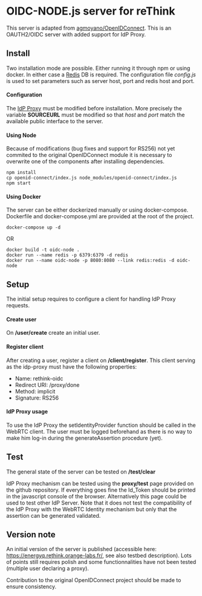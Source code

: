 # OIDC-NODE.js server for reThink

This server is adapted from [agmoyano/OpenIDConnect](https://github.com/agmoyano/OpenIDConnect). This is an OAUTH2/OIDC server with added support for IdP Proxy.

## Install
Two installation mode are possible. Either running it through npm or using docker. In either case a [Redis](redis.io) DB is required. The configuration file *config.js* is used to set parameters such as server host, port and redis host and port. 

#### Configuration
The [IdP Proxy](https://github.com/reTHINK-project/dev-IdPServer/blob/master/public/javascripts/rethink-oidc.js) must be modified before installation. More precisely the variable **SOURCEURL** must be modified so that *host* and *port* match the available public interface to the server. 

#### Using Node
Because of modifications (bug fixes and support for RS256) not yet commited to the original OpenIDConnect module it is necessary to overwrite one of the components after installing dependencies. 
```
npm install
cp openid-connect/index.js node_modules/openid-connect/index.js
npm start
```

#### Using Docker
The server can be either dockerized manually or using docker-compose. Dockerfile and docker-compose.yml are provided at the root of the project.

```
docker-compose up -d
```
OR

```
docker build -t oidc-node .  
docker run --name redis -p 6379:6379 -d redis  
docker run --name oidc-node -p 8080:8080 --link redis:redis -d oidc-node
```

## Setup
The initial setup requires to configure a client for handling IdP Proxy requests.

#### Create user
On **/user/create** create an initial user.

#### Register client
After creating a user, register a client on **/client/register**. This client serving as the idp-proxy must have the following properties:
* Name: rethink-oidc
* Redirect URI: /proxy/done
* Method: implicit
* Signature: RS256 

#### IdP Proxy usage
To use the IdP Proxy the setIdentityProvider function should be called in the WebRTC client. The user must be logged beforehand as there is no way to make him log-in during the generateAssertion procedure (yet). 

## Test
The general state of the server can be tested on **/test/clear**

IdP Proxy mechanism can be tested using the **proxy/test** page provided on the github repository. If everything goes fine the Id_Token should be printed in the javascript console of the browser. Alternatively this page could be used to test other IdP Server. Note that it does not test the compatibility of the IdP Proxy with the WebRTC Identity mechanism but only that the assertion can be generated validated.


## Version note
An initial version of the server is published (accessible here: https://energyq.rethink.orange-labs.fr/, see also testbed description). Lots of points still requires polish and some functionnalities have not been tested (multiple user declaring a proxy). 

Contribution to the original OpenIDConnect project should be made to ensure consistency.
